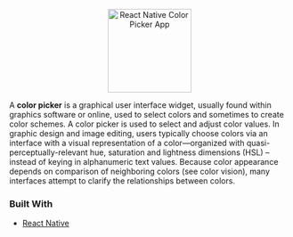 <p align="center">
    <img width="150" height="auto" src="https://i.ibb.co/18hnGK6/719747.png" alt="React Native Color Picker App" />
</p>

A **color picker** is a graphical user interface widget, usually found within graphics software or online, used to select colors and sometimes to create color schemes. A color picker is used to select and adjust color values. In graphic design and image editing, users typically choose colors via an interface with a visual representation of a color—organized with quasi-perceptually-relevant hue, saturation and lightness dimensions (HSL) – instead of keying in alphanumeric text values. Because color appearance depends on comparison of neighboring colors (see color vision), many interfaces attempt to clarify the relationships between colors.


### Built With
* [React Native](https://reactnative.dev/)
